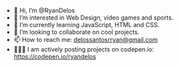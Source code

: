 - 👋 Hi, I’m @RyanDelos
- 👀 I’m interested in Web Design, video games and sports. 
- 🌱 I’m currently learning JavaScript, HTML and CSS. 
- 💞️ I’m looking to collaborate on cool projects. 
- 📫 How to reach me: delossantosrryan@gmail.com 
- 👨🏽‍💻 I am actively posting projects on codepen.io: https://codepen.io/ryandelos 

<!---
RyanDelos/RyanDelos is a ✨ special ✨ repository because its `README.md` (this file) appears on your GitHub profile.
You can click the Preview link to take a look at your changes.
--->
